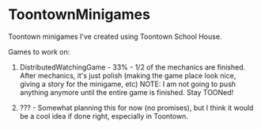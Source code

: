 # ToontownMinigames
Toontown minigames I've created using Toontown School House.

Games to work on:

1. DistributedWatchingGame - 33% - 1/2 of the mechanics are finished. After mechanics, it's just polish (making the game place look nice, giving a story for the minigame, etc)
NOTE: I am not going to push anything anymore until the entire game is finished. Stay TOONed!


2. ??? - Somewhat planning this for now (no promises), but I think it would be a cool idea if done right, especially in Toontown.
